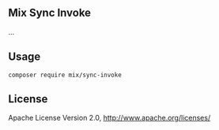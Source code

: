 ## Mix Sync Invoke

...

## Usage

```
composer require mix/sync-invoke
```

## License

Apache License Version 2.0, http://www.apache.org/licenses/
